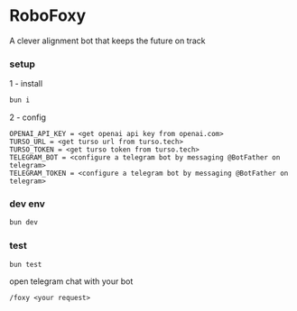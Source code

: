# RoboFoxy
A clever alignment bot that keeps the future on track

### setup
1 - install
```bash
bun i
```

2 - config
```
OPENAI_API_KEY = <get openai api key from openai.com>
TURSO_URL = <get turso url from turso.tech>
TURSO_TOKEN = <get turso token from turso.tech>
TELEGRAM_BOT = <configure a telegram bot by messaging @BotFather on telegram>
TELEGRAM_TOKEN = <configure a telegram bot by messaging @BotFather on telegram>
```

### dev env
```bash
bun dev
```

### test
```bash
bun test
```

open telegram chat with your bot
```
/foxy <your request>
```
